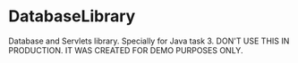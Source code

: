 # DatabaseLibrary
Database and Servlets library. Specially for Java task 3.
DON'T USE THIS IN PRODUCTION. IT WAS CREATED FOR DEMO PURPOSES ONLY.
